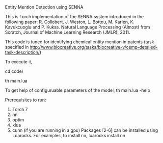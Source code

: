 Entity Mention Detection using SENNA

This is Torch implementation of the SENNA system introduced in the following paper:
R. Collobert, J. Weston, L. Bottou, M. Karlen, K. Kavukcuoglu and P. Kuksa. Natural Language Processing (Almost) from Scratch, Journal of Machine Learning Research (JMLR), 2011. 

This code is tuned for identifying chemical entity mention in patents (task specified in http://www.biocreative.org/tasks/biocreative-v/cemp-detailed-task-description/)

To execute it,

cd code/

th main.lua

To get help of configuruable parameters of the model,
th main.lua -help

Prerequisites to run:
1. Torch 7
2. nn
3. optim
4. xlua
5. cunn (if you are running in a gpu)
Packages [2-6] can be installed using Luarocks.
For examples, to install nn,
luarocks install nn
